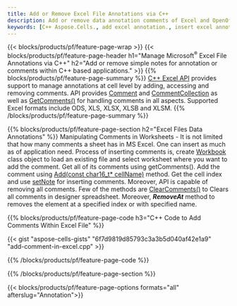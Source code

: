 ```yaml
---
title: Add or Remove Excel File Annotations via C++
description: Add or remove data annotation comments of Excel and OpenOffice spreadsheets with C++ library.
keywords: [C++ Aspose.Cells., add excel annotation., insert excel annotation., access excel annotation., remove excel annotation., delete excel annotation., add annotation in excel., insert annotation in excel., access annotation in excel., remove annotation in excel., delete annotation in excel]
---
```


{{< blocks/products/pf/feature-page-wrap >}}
{{< blocks/products/pf/feature-page-header h1="Manage Microsoft<sup>&reg;</sup> Excel File Annotations via C++" h2="Add or remove simple notes for annotation or comments within C++ based applications." >}}
{{% blocks/products/pf/feature-page-summary %}}
[C++ Excel API](/cells/cpp/) provides support to manage annotations at cell level by adding, accessing and removing comments. API provides [Comment](https://reference.aspose.com/cells/cpp/class/aspose.cells.comment) and [CommentCollection](https://reference.aspose.com/cells/cpp/class/aspose.cells.comment_collection) as well as [GetComments()](https://reference.aspose.com/cells/cpp/class/aspose.cells.worksheet#a9edb707371b40a2f9b88e639856aa973) for handling comments in all aspects. Supported Excel formats include ODS, XLS, XLSX, XLSB and XLSM.
{{% /blocks/products/pf/feature-page-summary  %}}

{{% blocks/products/pf/feature-page-section  h2="Excel Files Data Annotations" %}}
Manipulating Comments in Worksheets - It is not limited that how many comments a sheet has in MS Excel. One can insert as much as of application need. Process of inserting comments is, create [Workbook](https://reference.aspose.com/cells/cpp/class/aspose.cells.workbook) class object to load an existing file and select worksheet where you want to add the comment. Get all of its comments using getComments(). Add the comment using [Add(const char16_t* cellName)](https://reference.aspose.com/cells/cpp/class/aspose.cells.comment_collection#a1112e6ffab7cf2606624ac6539591647) method. Get the cell index and use [setNote](https://reference.aspose.com/cells/cpp/class/aspose.cells.comment#ae318c72f7868e22070d866d1cf92dfca) for inserting comments. Moreover, API is capable of removing all comments. Few of the methods are [ClearComments()](https://reference.aspose.com/cells/cpp/class/aspose.cells.worksheet#a502d484b68dc5b8474e550ba0c070ef3) to Clears all comments in designer spreadsheet. Moreover, ***RemoveAt*** method to removes the element at a specified index or with specified name.

{{% blocks/products/pf/feature-page-code h3="C++ Code to Add Comments Within Excel File" %}}

{{< gist "aspose-cells-gists" "6f7d9819d85793c3a3b5d040af42e1a9" "add-comment-in-excel.cpp" >}}

{{% /blocks/products/pf/feature-page-code  %}}

{{% /blocks/products/pf/feature-page-section %}}

{{< blocks/products/pf/feature-page-options formats="all" afterslug="Annotation">}}
